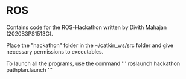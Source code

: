 # ROS

Contains code for the ROS-Hackathon written by Divith Mahajan (2020B3PS1513G).

Place the "hackathon" folder in the ~/catkin_ws/src folder and give necessary permissions to executables.

To launch all the programs, use the command
'''
roslaunch hackathon pathplan.launch
'''
